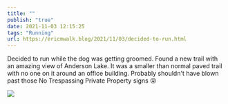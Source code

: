 ```yaml
---
title: ""
publish: "true"
date: 2021-11-03 12:15:25
tags: "Running"
url: https://ericmwalk.blog/2021/11/03/decided-to-run.html
---
```


Decided to run while the dog was getting groomed. Found a new trail with an amazing view of Anderson Lake. It was a smaller than normal paved trail with no one on it around an office building. Probably shouldn't have blown past those No Trespassing Private Property signs 😜


![](https://ericmwalk.blog/uploads/2021/16573e0e46.jpg)